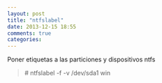 ```yaml
---
layout: post
title: "ntfslabel"
date: 2013-12-15 18:55
comments: true
categories: 
---
```

Poner etiquetas a las particiones y dispositivos ntfs

>\# ntfslabel -f -v /dev/sda1 win

